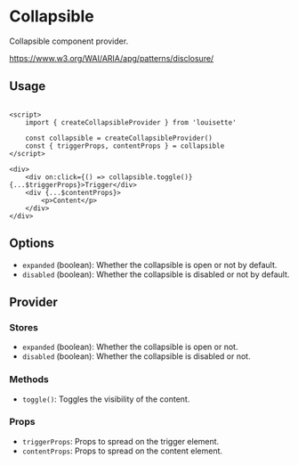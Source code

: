 # Collapsible

Collapsible component provider.

https://www.w3.org/WAI/ARIA/apg/patterns/disclosure/

## Usage

```sveltehtml

<script>
    import { createCollapsibleProvider } from 'louisette'

    const collapsible = createCollapsibleProvider()
    const { triggerProps, contentProps } = collapsible
</script>

<div>
    <div on:click={() => collapsible.toggle()} {...$triggerProps}>Trigger</div>
    <div {...$contentProps}>
        <p>Content</p>
    </div>
</div>
```

## Options

- `expanded` (boolean): Whether the collapsible is open or not by default.
- `disabled` (boolean): Whether the collapsible is disabled or not by default.

## Provider

### Stores

- `expanded` (boolean): Whether the collapsible is open or not.
- `disabled` (boolean): Whether the collapsible is disabled or not.

### Methods

- `toggle()`: Toggles the visibility of the content.

### Props

- `triggerProps`: Props to spread on the trigger element.
- `contentProps`: Props to spread on the content element.
